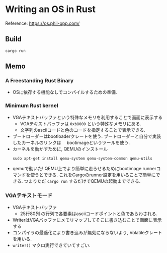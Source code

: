 # Writing an OS in Rust

Reference: https://os.phil-opp.com/

## Build

```
cargo run
```

## Memo

### A Freestanding Rust Binary
- OSに依存する機能なしでコンパイルするための準備.

### Minimum Rust kernel

- VGAテキストバッファという特殊なメモリを利用することで画面に表示する
    - VGAテキストバッファは `0xb8000` という特殊なメモリにある. 
    - 文字列のasciiコードと色のコードを指定することで表示できる. 
- ブートローダーはbootloaderクレートを使う. ブートローダーと自分で実装したカーネルのリンクは
　bootimageというツールを使う. 
- カーネルを動かすために, QEMUのインストール
  ```
  sudo apt-get install qemu-system qemu-system-common qemu-utils
  ```
- qemuで動いた! QEMU上でより簡単に走らせるためにbootimage runnerコマンドを使うとできる. これをCargoのrunner設定を用いることで簡単にできる. つまりただ `cargo run` するだけでQEMUの起動までできる.

### VGAテキストモード

- VGAテキストバッファ
    - 25行80列 の行列で各要素はasciiコードポイントと色であらわされる.
- WriterはVGAバッファにメモリマップしてそこに書き込むことで画面に表示する
- コンパイラの最適化により書き込みが無効にならないよう, Volatileクレートを用いる. 
- `write!()` マクロ実行できていてすごい.  